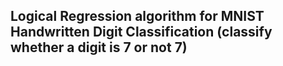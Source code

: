 ## Logical Regression algorithm for MNIST Handwritten Digit Classification  (classify whether a digit is 7 or not 7)

